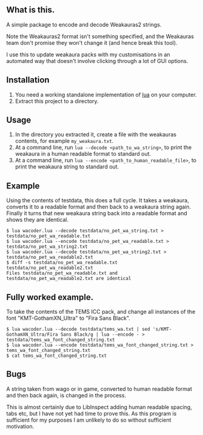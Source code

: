 ## What is this.

A simple package to encode and decode Weakauras2 strings.

Note the Weakauras2 format isn't something specified, and the Weakauras team don't promise they won't change it (and hence break this tool).

I use this to update weakaura packs with my customisations in an automated way that doesn't involve clicking through a lot of GUI options.

## Installation

1. You need a working standalone implementation of [lua](https://www.lua.org/) on your computer.
2. Extract this project to a directory.

## Usage

1. In the directory you extracted it, create a file with the weakauras contents, for example `my_weakaura.txt`.
2. At a command line, run `lua --decode <path_to_wa_string>`, to print the weakaura in a human readable format to standard out.
3. At a command line, run `lua --encode <path_to_human_readable_file>`, to print the weakaura string to standard out.

## Example

Using the contents of testdata, this does a full cycle. It takes a weakaura, converts it to a readable format and then back to a weakaura string again. Finally it turns that new weakaura string back into a readable format and shows they are identical.

```
$ lua wacoder.lua --decode testdata/no_pet_wa_string.txt > testdata/no_pet_wa_readable.txt
$ lua wacoder.lua --encode testdata/no_pet_wa_readable.txt > testdata/no_pet_wa_string2.txt
$ lua wacoder.lua --decode testdata/no_pet_wa_string2.txt > testdata/no_pet_wa_readable2.txt
$ diff -s testdata/no_pet_wa_readable.txt testdata/no_pet_wa_readable2.txt 
Files testdata/no_pet_wa_readable.txt and testdata/no_pet_wa_readable2.txt are identical
```

## Fully worked example.

To take the contents of the TEMS ICC pack, and change all instances of the font "KMT-GothamXN_Ultra" to "Fira Sans Black".

```
$ lua wacoder.lua --decode testdata/tems_wa.txt | sed 's/KMT-GothamXN_Ultra/Fira Sans Black/g | lua --encode - > testdata/tems_wa_font_changed_string.txt
$ lua wacoder.lua --encode testdata/tems_wa_font_changed_string.txt > tems_wa_font_changed_string.txt
$ cat tems_wa_font_changed_string.txt
```

## Bugs

A string taken from wago or in game, converted to human readable format and then back again, is changed in the process. 

This is almost certainly due to LibInspect adding human readable spacing, tabs etc, but I have not yet had time to prove this. As this program is sufficient for my purposes I am unlikely to do so without sufficient motivation.
